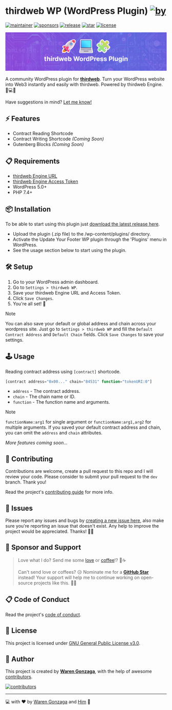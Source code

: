 # thirdweb WP (WordPress Plugin) [![by](https://img.shields.io/badge/by-Waren%20Gonzaga-fe59ae.svg?longCache=true&labelColor=181717&style=flat-square)](https://warengonzaga.com)

[![maintainer](https://img.shields.io/badge/maintainer-Waren%20Gonzaga-016eea.svg?logo=github&labelColor=181717&longCache=true&style=flat-square)](https://warengonzaga.com) [![sponsors](https://img.shields.io/badge/sponsor-%E2%9D%A4-%23db61a2.svg?&logo=github&logoColor=white&labelColor=181717&style=flat-square)](https://github.com/sponsors/warengonzaga) [![release](https://img.shields.io/github/release/warengonzaga/thirdweb-wp.svg?logo=github&labelColor=181717&color=green&style=flat-square)](https://github.com/warengonzaga/thirdweb-wp/releases) [![star](https://img.shields.io/github/stars/warengonzaga/thirdweb-wp.svg?&logo=github&labelColor=181717&color=yellow&style=flat-square)](https://github.com/warengonzaga/thirdweb-wp/stargazers) [![license](https://img.shields.io/github/license/warengonzaga/thirdweb-wp.svg?&logo=github&labelColor=181717&style=flat-square)](https://github.com/warengonzaga/thirdweb-wp/blob/main/license)

[![banner](.github/repo_banner.jpg)](https://wordpress.org/plugins/thirdweb-wp)

A community WordPress plugin for **[thirdweb](https://thirdweb.com)**. Turn your WordPress website into Web3 instantly and easily with thirdweb. Powered by thirdweb Engine. 🚀💻🧩

Have suggestions in mind? [Let me know!](https://github.com/warengonzaga/thirdweb-wp/issues)

## ⚡ Features

- Contract Reading Shortcode
- Contract Writing Shortcode _(Coming Soon)_
- Gutenberg Blocks _(Coming Soon)_

## 📋 Requirements

- [thirdweb Engine URL](https://portal.thirdweb.com/engine/getting-started)
- [thirdweb Engine Access Token](https://thirdweb.com/dashboard/engine)
- WordPress 5.0+
- PHP 7.4+

## 📦 Installation

To be able to start using this plugin just [download the latest release here](https://github.com/warengonzaga/thirdweb-wp/releases/latest).

- Upload the plugin (.zip file) to the /wp-content/plugins/ directory.
- Activate the Update Your Footer WP plugin through the 'Plugins' menu in WordPress.
- See the usage section below to start using the plugin.

## 🛠️ Setup

1. Go to your WordPress admin dashboard.
2. Go to `Settings > thirdweb WP`.
3. Save your thirdweb Engine URL and Access Token.
4. Click `Save Changes`.
5. You're all set! 🎉

> [!NOTE]
> You can also save your default or global address and chain across your wordpress site. Just go to `Settings > thirdweb WP` and fill the `Default Contract Address` and `Default Chain` fields. Click `Save Changes` to save your settings.

## 🕹️ Usage

Reading contract address using `[contract]` shortcode.

```php
[contract address="0x00..." chain="84531" function="tokenURI:0"]
```

- `address` - The contract address.
- `chain` - The chain name or ID.
- `function` - The function name and arguments.

> [!NOTE]
> `functionName:arg1` for single argument or `functionName:arg1,arg2` for multiple arguments. If you saved your default contract address and chain, you can omit the `address` and `chain` attributes.

_More features coming soon..._

## 🎯 Contributing

Contributions are welcome, create a pull request to this repo and I will review your code. Please consider to submit your pull request to the `dev` branch. Thank you!

Read the project's [contributing guide](./contributing.md) for more info.

## 🐛 Issues

Please report any issues and bugs by [creating a new issue here](https://github.com/warengonzaga/thirdweb-wp/issues/new/choose), also make sure you're reporting an issue that doesn't exist. Any help to improve the project would be appreciated. Thanks! 🙏✨

## 🙏 Sponsor and Support

> Love what I do? Send me some [love](https://github.com/sponsors/warengonzaga) or [coffee](https://buymeacoff.ee/warengonzaga)!? 💖☕
>
> Can't send love or coffees? 😥 Nominate me for a **[GitHub Star](https://stars.github.com/nominate)** instead!
> Your support will help me to continue working on open-source projects like this. 🙏😇

## 📋 Code of Conduct

Read the project's [code of conduct](./code_of_conduct.md).

## 📃 License

This project is licensed under [GNU General Public License v3.0](https://opensource.org/licenses/GPL-3.0).

## 📝 Author

This project is created by **[Waren Gonzaga](https://github.com/warengonzaga)**, with the help of awesome [contributors](https://github.com/warengonzaga/thirdweb-wp/graphs/contributors).

[![contributors](https://contrib.rocks/image?repo=warengonzaga/thirdweb-wp)](https://github.com/warengonzaga/thirdweb-wp/graphs/contributors)

---

💻 with ❤️ by [Waren Gonzaga](https://warengonzaga.com) and [Him](https://www.youtube.com/watch?v=HHrxS4diLew&t=44s) 🙏
